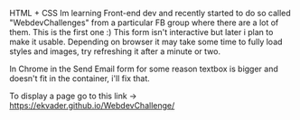 
HTML + CSS
Im learning Front-end dev and recently started to do so called "WebdevChallenges" from a particular FB group where there are a lot of them. This is the first one :)
This form isn't interactive but later i plan to make it usable.
Depending on browser it may take some time to fully load styles and images, try refreshing it after a minute or two.

In Chrome in the Send Email form for some reason textbox is bigger and doesn't fit in the container, i'll fix that.

To display a page go to this link -> https://ekvader.github.io/WebdevChallenge/




